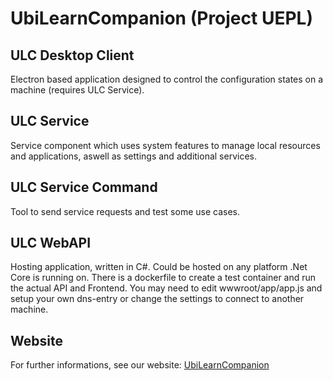 # UbiLearnCompanion (Project UEPL)

## ULC Desktop Client
Electron based application designed to control the configuration states on a machine (requires ULC Service).

## ULC Service

Service component which uses system features to manage local resources and applications, aswell as settings and additional services.

## ULC Service Command

Tool to send service requests and test some use cases.

## ULC WebAPI

Hosting application, written in C#. Could be hosted on any platform .Net Core is running on. There is a dockerfile to create a test container and run the actual API and Frontend. You may need to edit wwwroot/app/app.js and setup your own dns-entry or change the settings to connect to another machine.

## Website
For further informations, see our website: [UbiLearnCompanion](http://informatik-mannheim.github.io/UEPL/)